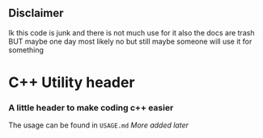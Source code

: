 ## Disclaimer
Ik this code is junk and there is not much use for it also the docs are trash
BUT
maybe one day most likely no but still maybe someone will use it for something


# C++ Utility header
### A little header to make coding c++ easier
The usage can be found in `USAGE.md`
*More added later*
